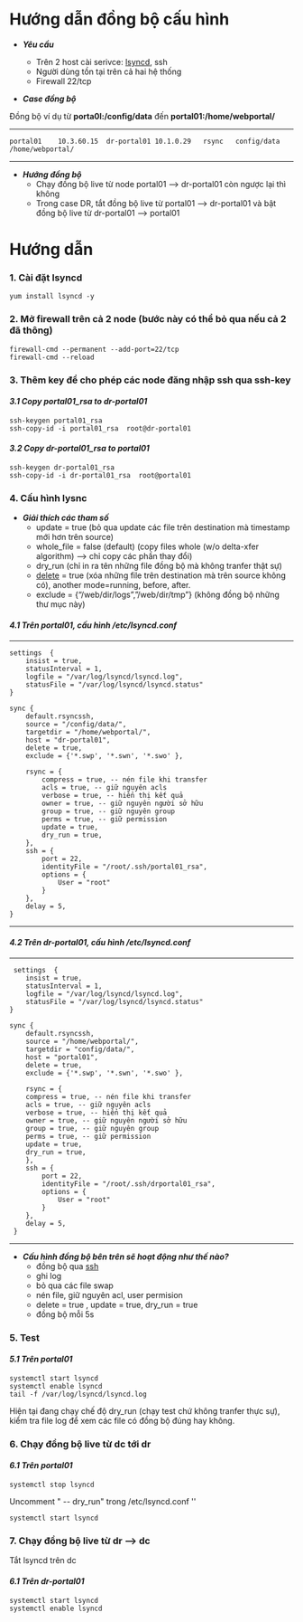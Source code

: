 # Hướng dẫn đồng bộ cấu hình
* _**Yêu cầu**_
	* Trên 2 host cài serivce: [lsyncd](https://axkibe.github.io/lsyncd/), ssh
    * Người dùng tồn tại trên cả hai hệ thống
    * Firewall 22/tcp

* _**Case đồng bộ**_ 

Đồng bộ ví dụ từ __porta0l:/config/data__   đến __portal01:/home/webportal/__
***
    portal01	10.3.60.15	dr-portal01	10.1.0.29	rsync	config/data	/home/webportal/
***


* _**Hướng đồng bộ**_ 
	* Chạy đồng bộ live từ node portal01 --> dr-portal01 còn ngược lại thì không 
    * Trong case DR, tắt đồng bộ live từ portal01 --> dr-portal01 và bật đồng bộ live từ dr-portal01 --> portal01

# Hướng dẫn
### 1.	Cài đặt lsyncd
```
yum install lsyncd -y
```
### 2.	Mở firewall trên cả 2 node (bước này có thể bỏ qua nếu cả 2 đã thông)
```
firewall-cmd --permanent --add-port=22/tcp
firewall-cmd --reload
```
### 3.	Thêm key để cho phép các node đăng nhập ssh qua ssh-key 
#### _3.1	Copy portal01_rsa to dr-portal01_
```
ssh-keygen portal01_rsa
ssh-copy-id -i portal01_rsa  root@dr-portal01
```
#### _3.2	Copy dr-portal01_rsa to portal01_
```
ssh-keygen dr-portal01_rsa
ssh-copy-id -i dr-portal01_rsa  root@portal01
```

### 4.	Cấu hình lysnc
* _**Giải thích các tham số**_
	* update = true (bỏ qua update các file trên destination mà timestamp mới hơn trên source)
    * whole_file = false (default) (copy files whole (w/o delta-xfer algorithm) --> chỉ copy các phần thay đổi)
    * dry_run (chỉ in ra tên những file đồng bộ mà không tranfer thật sự)
    * [delete](https://programmer.group/lsyncd-real-time-synchronization-mirror-daemon.html) = true (xóa những file trên destination mà trên source không có), another mode=running, before, after.
    * exclude = {“/web/dir/logs”,”/web/dir/tmp”} (không đồng bộ những thư mục này)

#### _4.1	Trên portal01, cấu hình /etc/lsyncd.conf_

***
    settings  {
        insist = true,
        statusInterval = 1,
        logfile = "/var/log/lsyncd/lsyncd.log",
        statusFile = "/var/log/lsyncd/lsyncd.status"
    }
    
    sync {
        default.rsyncssh,
        source = "/config/data/",
        targetdir = "/home/webportal/",
        host = "dr-portal01",
        delete = true,
        exclude = {'*.swp', '*.swn', '*.swo' },
        
        rsync = {
        	compress = true, -- nén file khi transfer
        	acls = true, -- giữ nguyên acls
        	verbose = true, -- hiển thị kết quả
        	owner = true, -- giữ nguyên người sở hữu
        	group = true, -- giữ nguyên group
        	perms = true, -- giữ permission
        	update = true,
          	dry_run = true,
        },
        ssh = {
            port = 22,
            identityFile = "/root/.ssh/portal01_rsa",
            options = {
                User = "root"
            }
        },
        delay = 5,
	}
***      
#### _4.2	Trên dr-portal01, cấu hình /etc/lsyncd.conf_
***
     settings  {
        insist = true,
        statusInterval = 1,
        logfile = "/var/log/lsyncd/lsyncd.log",
        statusFile = "/var/log/lsyncd/lsyncd.status"
    }
    
    sync {
        default.rsyncssh,
        source = "/home/webportal/",
        targetdir = "config/data/",
        host = "portal01",
        delete = true,
        exclude = {'*.swp', '*.swn', '*.swo' },
    
        rsync = {
        compress = true, -- nén file khi transfer
        acls = true, -- giữ nguyên acls
        verbose = true, -- hiển thị kết quả
        owner = true, -- giữ nguyên người sở hữu
        group = true, -- giữ nguyên group
        perms = true, -- giữ permission
        update = true,
        dry_run = true,
        },
        ssh = {
            port = 22,
            identityFile = "/root/.ssh/drportal01_rsa",
            options = {
                User = "root"
            }
        },
        delay = 5,
     }
***

* _**Cấu hình đồng bộ bên trên sẽ hoạt động như thế nào?**_
	* đồng bộ qua [ssh](https://github.com/axkibe/lsyncd/issues/217)
    * ghi log
    * bỏ qua các file swap
    * nén file,  giữ nguyên acl, user permision
    * delete = true , update = true, dry_run = true
    * đồng bộ mỗi 5s


### 5.	Test 
#### _5.1	Trên portal01_
```
systemctl start lsyncd
systemctl enable lsyncd
tail -f /var/log/lsyncd/lsyncd.log
```
Hiện tại đang chạy chế độ dry_run (chạy test chứ không tranfer thực sự), kiểm tra file log để xem các file có đồng bộ đúng hay không.

### 6.	Chạy đồng bộ live từ dc tới dr
#### _6.1	Trên portal01_
```
systemctl stop lsyncd
```
Uncomment " -- dry_run" trong /etc/lsyncd.conf
''
```
systemctl start lsyncd
```

### 7.	Chạy đồng bộ live từ dr --> dc
Tắt lsyncd trên dc

#### _6.1	Trên dr-portal01_
```
systemctl start lsyncd
systemctl enable lsyncd
```

